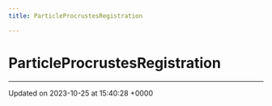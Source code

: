 ```yaml
---
title: ParticleProcrustesRegistration

---
```


# ParticleProcrustesRegistration





-------------------------------

Updated on 2023-10-25 at 15:40:28 +0000